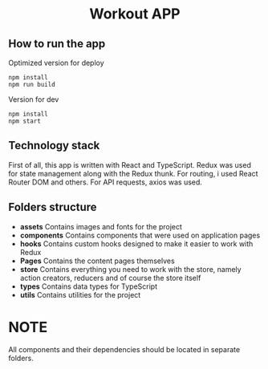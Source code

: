 <h1 align="center">Workout APP</h1>

## How to run the app

Optimized version for deploy

```
npm install
npm run build
```

Version for dev

```
npm install
npm start
```

## Technology stack

First of all, this app is written with React and TypeScript.
Redux was used for state management along with the Redux thunk.
For routing, i used React Router DOM and others.
For API requests, axios was used.

## Folders structure

- **assets** Contains images and fonts for the project
- **components** Contains components that were used on application pages
- **hooks** Contains custom hooks designed to make it easier to work with Redux
- **Pages** Contains the content pages themselves
- **store** Contains everything you need to work with the store, namely action creators, reducers and of course the store itself
- **types** Contains data types for TypeScript
- **utils** Contains utilities for the project

# NOTE

All components and their dependencies should be located in separate folders.
